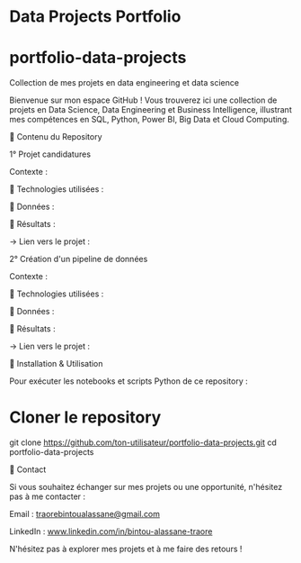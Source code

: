 # Data Projects Portfolio

# portfolio-data-projects
Collection de mes projets en data engineering et data science

Bienvenue sur mon espace GitHub ! Vous trouverez ici une collection de projets en Data Science, Data Engineering et Business Intelligence, illustrant mes compétences en SQL, Python, Power BI, Big Data et Cloud Computing.

📂 Contenu du Repository

1° Projet candidatures

Contexte : 

🔹 Technologies utilisées : 

🔹 Données : 

🔹 Résultats : 

-> Lien vers le projet : 

2° Création d'un pipeline de données

Contexte : 

🔹 Technologies utilisées : 

🔹 Données : 

🔹 Résultats : 

->  Lien vers le projet : 

🚀 Installation & Utilisation

Pour exécuter les notebooks et scripts Python de ce repository :

# Cloner le repository
git clone https://github.com/ton-utilisateur/portfolio-data-projects.git
cd portfolio-data-projects


📧 Contact

Si vous souhaitez échanger sur mes projets ou une opportunité, n'hésitez pas à me contacter :

Email : traorebintoualassane@gmail.com

LinkedIn : www.linkedin.com/in/bintou-alassane-traore

N'hésitez pas à explorer mes projets et à me faire des retours !


